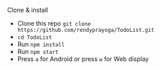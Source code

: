 Clone & install

* Clone this repo `git clone https://github.com/rendyprayoga/TodoList.git`
* `cd TodoList`
* Run `npm install`
* Run `npm start`
* Press `a` for Android or press `w` for Web display
